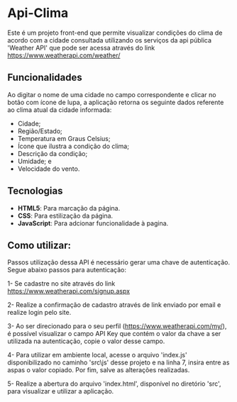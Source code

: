 # Api-Clima

Este é um projeto front-end que permite visualizar condições do clima de acordo com a cidade consultada utilizando os serviços da api pública 'Weather API' que pode ser acessa através do link https://www.weatherapi.com/weather/

## Funcionalidades

Ao digitar o nome de uma cidade no campo correspondente e clicar no botão com ícone de lupa, a aplicação retorna os seguinte dados referente ao clima atual da cidade informada:

- Cidade;
- Região/Estado;
- Temperatura em Graus Celsius;
- Ícone que ilustra a condição do clima;
- Descrição da condição;
- Umidade; e
- Velocidade do vento.

## Tecnologias
- **HTML5**: Para marcação da página.
- **CSS**: Para estilização da página.
- **JavaScript**: Para adcionar funcionalidade à pagina.

## Como utilizar:

Passos utilização dessa API é necessário gerar uma chave de autenticação. Segue abaixo passos para autenticação:

1- Se cadastre no site através do link https://www.weatherapi.com/signup.aspx

2- Realize a confirmação de cadastro através de link enviado por email e realize login pelo site.

3- Ao ser direcionado para o seu perfil (https://www.weatherapi.com/my/), é possível visualizar o campo API Key que contém o valor da chave a ser utilizada na autenticação, copie o valor desse campo.

4- Para utilizar em ambiente local, acesse o arquivo 'index.js' disponibilizado no caminho 'src\js' desse projeto e na linha 7, insira entre as aspas o valor copiado. Por fim, salve as alterações realizadas.

5- Realize a abertura do arquivo 'index.html', disponível no diretório 'src', para visualizar e utilizar a aplicação.
